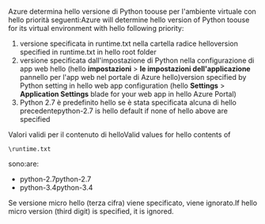 <span data-ttu-id="ba4a9-101">Azure determina hello versione di Python toouse per l'ambiente virtuale con hello priorità seguenti:</span><span class="sxs-lookup"><span data-stu-id="ba4a9-101">Azure will determine hello version of Python toouse for its virtual environment with hello following priority:</span></span>

1. <span data-ttu-id="ba4a9-102">versione specificata in runtime.txt nella cartella radice hello</span><span class="sxs-lookup"><span data-stu-id="ba4a9-102">version specified in runtime.txt in hello root folder</span></span>
2. <span data-ttu-id="ba4a9-103">versione specificata dall'impostazione di Python nella configurazione di app web hello (hello **impostazioni** > **le impostazioni dell'applicazione** pannello per l'app web nel portale di Azure hello)</span><span class="sxs-lookup"><span data-stu-id="ba4a9-103">version specified by Python setting in hello web app configuration (hello **Settings** > **Application Settings** blade for your web app in hello Azure Portal)</span></span>
3. <span data-ttu-id="ba4a9-104">Python 2.7 è predefinito hello se è stata specificata alcuna di hello precedente</span><span class="sxs-lookup"><span data-stu-id="ba4a9-104">python-2.7 is hello default if none of hello above are specified</span></span>

<span data-ttu-id="ba4a9-105">Valori validi per il contenuto di hello</span><span class="sxs-lookup"><span data-stu-id="ba4a9-105">Valid values for hello contents of</span></span> 

    \runtime.txt

<span data-ttu-id="ba4a9-106">sono:</span><span class="sxs-lookup"><span data-stu-id="ba4a9-106">are:</span></span>

* <span data-ttu-id="ba4a9-107">python-2.7</span><span class="sxs-lookup"><span data-stu-id="ba4a9-107">python-2.7</span></span>
* <span data-ttu-id="ba4a9-108">python-3.4</span><span class="sxs-lookup"><span data-stu-id="ba4a9-108">python-3.4</span></span>

<span data-ttu-id="ba4a9-109">Se versione micro hello (terza cifra) viene specificato, viene ignorato.</span><span class="sxs-lookup"><span data-stu-id="ba4a9-109">If hello micro version (third digit) is specified, it is ignored.</span></span>

